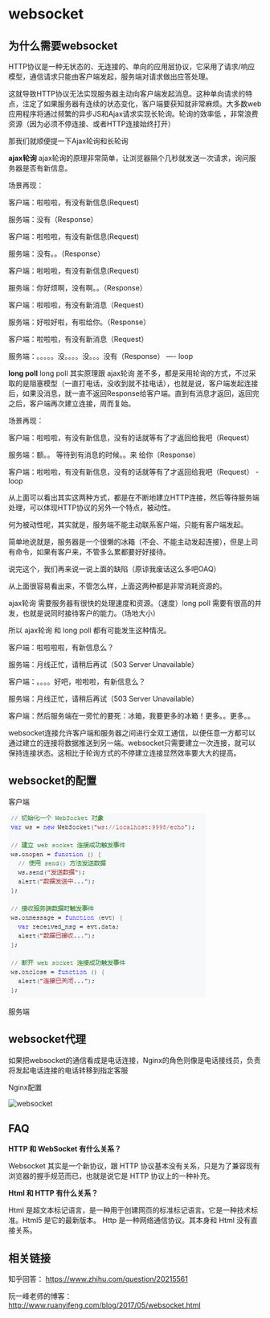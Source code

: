 # websocket

## 为什么需要websocket

HTTP协议是一种无状态的、无连接的、单向的应用层协议，它采用了请求/响应模型，通信请求只能由客户端发起，服务端对请求做出应答处理。

这就导致HTTP协议无法实现服务器主动向客户端发起消息。这种单向请求的特点，注定了如果服务器有连续的状态变化，客户端要获知就非常麻烦。大多数web应用程序将通过频繁的异步JS和Ajax请求实现长轮询。轮询的效率低 ，非常浪费资源（因为必须不停连接、或者HTTP连接始终打开）

那我们就顺便提一下Ajax轮询和长轮询

**ajax轮询**
ajax轮询的原理非常简单，让浏览器隔个几秒就发送一次请求，询问服务器是否有新信息。

场景再现：

客户端：啦啦啦，有没有新信息(Request)

服务端：没有（Response）

客户端：啦啦啦，有没有新信息(Request)

服务端：没有。。（Response）

客户端：啦啦啦，有没有新信息(Request)

服务端：你好烦啊，没有啊。。（Response）

客户端：啦啦啦，有没有新消息（Request）

服务端：好啦好啦，有啦给你。（Response）

客户端：啦啦啦，有没有新消息（Request）

服务端：。。。。。没。。。。没。。。没有（Response） —- loop

**long poll**
long poll 其实原理跟 ajax轮询 差不多，都是采用轮询的方式，不过采取的是阻塞模型（一直打电话，没收到就不挂电话），也就是说，客户端发起连接后，如果没消息，就一直不返回Response给客户端。直到有消息才返回，返回完之后，客户端再次建立连接，周而复始。

场景再现：

客户端：啦啦啦，有没有新信息，没有的话就等有了才返回给我吧（Request）

服务端：额。。 等待到有消息的时候。。来 给你（Response）

客户端：啦啦啦，有没有新信息，没有的话就等有了才返回给我吧（Request） -loop

从上面可以看出其实这两种方式，都是在不断地建立HTTP连接，然后等待服务端处理，可以体现HTTP协议的另外一个特点，被动性。

何为被动性呢，其实就是，服务端不能主动联系客户端，只能有客户端发起。

简单地说就是，服务器是一个很懒的冰箱（不会、不能主动发起连接），但是上司有命令，如果有客户来，不管多么累都要好好接待。

说完这个，我们再来说一说上面的缺陷（原谅我废话这么多吧OAQ）

从上面很容易看出来，不管怎么样，上面这两种都是非常消耗资源的。

ajax轮询 需要服务器有很快的处理速度和资源。（速度）long poll 需要有很高的并发，也就是说同时接待客户的能力。（场地大小）

所以 ajax轮询 和 long poll 都有可能发生这种情况。

客户端：啦啦啦啦，有新信息么？

服务端：月线正忙，请稍后再试（503 Server Unavailable）

客户端：。。。。好吧，啦啦啦，有新信息么？

服务端：月线正忙，请稍后再试（503 Server Unavailable）

客户端：然后服务端在一旁忙的要死：冰箱，我要更多的冰箱！更多。。更多。。

websocket连接允许客户端和服务器之间进行全双工通信，以便任意一方都可以通过建立的连接将数据推送到另一端。websocket只需要建立一次连接，就可以保持连接状态。这相比于轮询方式的不停建立连接显然效率要大大的提高。

## websocket的配置

客户端

![websocket](https://github.com/cwzp990/summary/blob/master/images/websocket1.png)

服务端

## websocket代理

如果把websocket的通信看成是电话连接，Nginx的角色则像是电话接线员，负责将发起电话连接的电话转移到指定客服

Nginx配置

![websocket](https://github.com/cwzp990/summary/blob/master/images/websocket2.png)

## FAQ

**HTTP 和 WebSocket 有什么关系？**

Websocket 其实是一个新协议，跟 HTTP 协议基本没有关系，只是为了兼容现有浏览器的握手规范而已，也就是说它是 HTTP 协议上的一种补充。

**Html 和 HTTP 有什么关系？**

Html 是超文本标记语言，是一种用于创建网页的标准标记语言。它是一种技术标准。Html5 是它的最新版本。
Http 是一种网络通信协议。其本身和 Html 没有直接关系。

## 相关链接

知乎回答：
https://www.zhihu.com/question/20215561

阮一峰老师的博客：
http://www.ruanyifeng.com/blog/2017/05/websocket.html